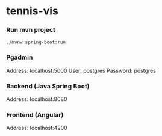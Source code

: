 # tennis-vis

### Run mvn project
```
./mvnw spring-boot:run
```

### Pgadmin
Address: localhost:5000
User: postgres
Password: postgres

### Backend (Java Spring Boot)
Address: localhost:8080

### Frontend (Angular)
Address: localhost:4200